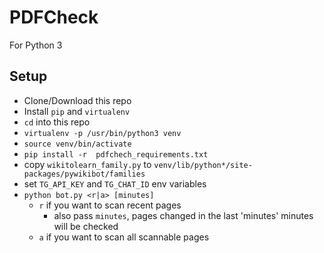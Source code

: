 # PDFCheck

For Python 3

## Setup

* Clone/Download this repo
* Install `pip` and `virtualenv`
* `cd` into this repo
* `virtualenv -p /usr/bin/python3 venv`
* `source venv/bin/activate `
* `pip install -r  pdfchech_requirements.txt`
* copy `wikitolearn_family.py` to `venv/lib/python*/site-packages/pywikibot/families`
* set `TG_API_KEY` and `TG_CHAT_ID` env variables
* `python bot.py <r|a> [minutes]`
	* `r` if you want to scan recent pages
		* also pass `minutes`, pages changed in the last 'minutes' minutes will be checked
	* `a` if you want to scan all scannable pages   